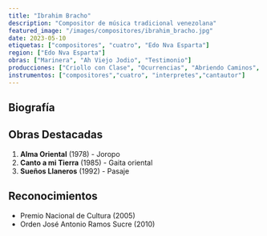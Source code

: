 ```yaml
---
title: "Ibrahim Bracho"
description: "Compositor de música tradicional venezolana"
featured_image: "/images/compositores/ibrahim_bracho.jpg"
date: 2023-05-10
etiquetas: ["compositores", "cuatro", "Edo Nva Esparta"]
region: ["Edo Nva Esparta"]
obras: ["Marinera", "Ah Viejo Jodio", "Testimonio"]
producciones: ["Criollo con Clase", "Ocurrencias", "Abriendo Caminos", "Pa Margarita es que es"]
instrumentos: ["compositores","cuatro", "interpretes","cantautor"]
---
```


## Biografía


## Obras Destacadas

1. **Alma Oriental** (1978) - Joropo
2. **Canto a mi Tierra** (1985) - Gaita oriental
3. **Sueños Llaneros** (1992) - Pasaje

## Reconocimientos

- Premio Nacional de Cultura (2005)
- Orden José Antonio Ramos Sucre (2010)